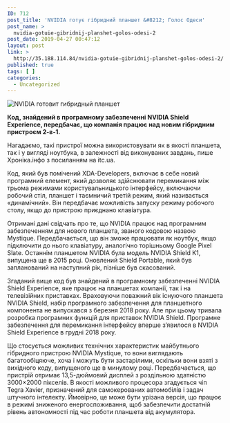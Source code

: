 ```yaml
---
ID: 712
post_title: 'NVIDIA готує гібридний планшет &#8212; Голос Одеси'
post_name: >
  nvidia-gotuie-gibridnij-planshet-golos-odesi-2
post_date: 2019-04-27 00:47:12
layout: post
link: >
  http://35.188.114.84/nvidia-gotuie-gibridnij-planshet-golos-odesi-2/
published: true
tags: [ ]
categories:
  - Uncategorized
---
```

 <ins class="adsbygoogle" data-ad-client="ca-pub-1554128637829827" data-ad-slot="5623670467"></ins><p><img class="aligncenter" src="https://golosodesa.com.ua/wp-content/uploads/2019/04/d019d0a25b70e9027fd8a2555fa0c888.jpg" alt="NVIDIA готовит гибридный планшет"></p>
<p><strong>Код, знайдений в програмному забезпеченні NVIDIA Shield Experience, передбачає, що компанія працює над новим гібридним пристроєм 2-в-1.</strong></p>
<p>Нагадаємо, такі пристрої можна використовувати як в якості планшета, так і у вигляді ноутбука, в залежності від виконуваних завдань, пише Хроніка.інфо з посиланням на itc.ua.</p>
<p>Код, який був помічений XDA-Developers, включає в себе новий програмний елемент, який дозволяє здійснювати перемикання між трьома режимами користувальницького інтерфейсу, включаючи робочий стіл, планшет і таємничий третій режим, який називається «динамічний». Він передбачає можливість запуску режиму робочого столу, якщо до пристрою приєднано клавіатура.</p>
<p>Отримані дані свідчать про те, що NVIDIA працює над програмним забезпеченням для нового планшета, званого кодовою назвою Mystique. Передбачається, що він зможе працювати як ноутбук, якщо підключити до нього клавіатуру, аналогічно торішньому Google Pixel Slate. Останнім планшетом NVIDIA була модель NVIDIA Shield K1, випущена ще в 2015 році. Оновлений Shield Portable, який був запланований на наступний рік, пізніше був скасований.</p>
<p>Згаданий вище код був знайдений в програмному забезпеченні NVIDIA Shield Experience, яке працює на планшетах компанії, так і на телевізійних приставках. Враховуючи поважний вік існуючого планшета NVIDIA Shield, набір програмного забезпечення для планшетного компонента не випускався з березня 2018 року. Але при цьому тривала розробка програмних функцій для приставок NVIDIA Shield. Програмне забезпечення для перемикання інтерфейсу вперше з’явилося в NVIDIA Shield Experience в грудні 2018 року.</p>
<p>Що стосується можливих технічних характеристик майбутнього гібридного пристрою NVIDIA Mystique, то вони виглядають багатообіцяюче, хоча і можуть бути застарілими, оскільки вони взяті з вихідного коду, випущеного ще в минулому році. Передбачається, що пристрій отримає 13,5-дюймовий дисплей з роздільною здатністю 3000×2000 пікселів. В якості можливого процесора згадується чіп Tegra Xavier, призначений для самокерованих автомобілів і задач штучного інтелекту. Ймовірно, це може бути урізана версія, що працює в режимі зниженого енергоспоживання, щоб забезпечити достатній рівень автономності під час роботи планшета від акумулятора.</p>
<ins class="adsbygoogle" data-ad-layout="in-article" data-ad-format="fluid" data-ad-client="ca-pub-1554128637829827" data-ad-slot="8998761545"></ins> 